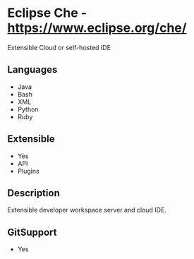 # Eclipse Che - https://www.eclipse.org/che/
Extensible Cloud or self-hosted IDE

## Languages
- Java
- Bash
- XML
- Python
- Ruby

## Extensible
- Yes
- API
- Plugins

## Description
Extensible developer workspace server and cloud IDE.

## GitSupport
- Yes
